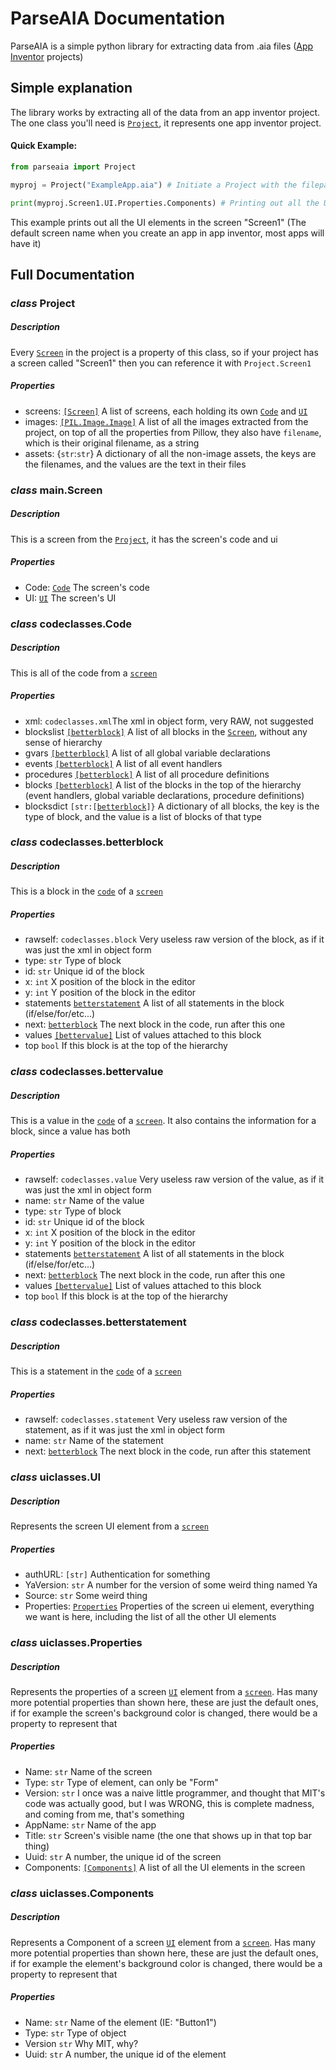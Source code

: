 # ParseAIA Documentation

ParseAIA is a simple python library for extracting data from .aia files ([App Inventor](https://appinventor.mit.edu/) projects)

## Simple explanation
The library works by extracting all of the data from an app inventor project. The one class you'll need is [`Project`](#class-project), it represents one app inventor project.

#### Quick Example:
```py
from parseaia import Project

myproj = Project("ExampleApp.aia") # Initiate a Project with the filepath to the .aia

print(myproj.Screen1.UI.Properties.Components) # Printing out all the UI elements
```
This example prints out all the UI elements in the screen "Screen1" (The default screen name when you create an app in app inventor, most apps will have it)

## Full Documentation

### *class* **Project**

##### Description
Every [`Screen`](#class-mainscreen) in the project is a property of this class, so if your project has a screen called "Screen1" then you can reference it with `Project.Screen1`

##### Properties
* screens: [`[Screen]`](#class-mainscreen) A list of screens, each holding its own [`Code`](#class-codeclassescode) and [`UI`](#class-uiclassesui)
* images: [`[PIL.Image.Image]`](https://pillow.readthedocs.io/en/stable/reference/Image.html#the-image-class) A list of all the images extracted from the project, on top of all the properties from Pillow, they also have `filename`, which is their original filename, as a string
* assets: {`str`:`str`} A dictionary of all the non-image assets, the keys are the filenames, and the values are the text in their files

### *class* main.**Screen**

##### Description
This is a screen from the [`Project`](#class-project), it has the screen's code and ui

##### Properties
* Code: [`Code`](#class-codeclassescode) The screen's code
* UI: [`UI`](#class-uiclassesui) The screen's UI

### *class* codeclasses.**Code**

##### Description
This is all of the code from a [`screen`](#class-mainscreen)

##### Properties
* xml: `codeclasses.xml`The xml in object form, very RAW, not suggested
* blockslist [`[betterblock]`](#class-codeclassesbetterblock) A list of all blocks in the [`Screen`](#class-mainscreen), without any sense of hierarchy
* gvars [`[betterblock]`](#class-codeclassesbetterblock) A list of all global variable declarations
* events [`[betterblock]`](#class-codeclassesbetterblock) A list of all event handlers
* procedures [`[betterblock]`](#class-codeclassesbetterblock) A list of all procedure definitions
* blocks [`[betterblock]`](#class-codeclassesbetterblock) A list of the blocks in the top of the hierarchy (event handlers, global variable declarations, procedure definitions)
* blocksdict ```[str:[```[`betterblock`](#class-codeclassesbetterblock)```]}``` A dictionary of all blocks, the key is the type of block, and the value is a list of blocks of that type

### *class* codeclasses.**betterblock**

##### Description
This is a block in the [`code`](#class-codeclassescode) of a [`screen`](#class-mainscreen)

##### Properties
* rawself: `codeclasses.block` Very useless raw version of the block, as if it was just the xml in object form
* type: `str` Type of block
* id: `str` Unique id of the block
* x: `int` X position of the block in the editor
* y: `int` Y position of the block in the editor
* statements [`betterstatement`](#class-codeclassesbetterstatement) A list of all statements in the block (if/else/for/etc...)
* next: [`betterblock`](#class-codeclassesbetterblock) The next block in the code, run after this one
* values [`[bettervalue]`](#class-codeclassesbettervalue) List of values attached to this block
* top `bool` If this block is at the top of the hierarchy

### *class* codeclasses.**bettervalue**

##### Description
This is a value in the [`code`](#class-codeclassescode) of a [`screen`](#class-mainscreen). It also contains the information for a block, since a value has both

##### Properties
* rawself: `codeclasses.value` Very useless raw version of the value, as if it was just the xml in object form
* name: `str` Name of the value
* type: `str` Type of block
* id: `str` Unique id of the block
* x: `int` X position of the block in the editor
* y: `int` Y position of the block in the editor
* statements [`betterstatement`](#class-codeclassesbetterstatement) A list of all statements in the block (if/else/for/etc...)
* next: [`betterblock`](#class-codeclassesbetterblock) The next block in the code, run after this one
* values [`[bettervalue]`](#class-codeclassesbettervalue) List of values attached to this block
* top `bool` If this block is at the top of the hierarchy


### *class* codeclasses.**betterstatement**

##### Description
This is a statement in the [`code`](#class-codeclassescode) of a [`screen`](#class-mainscreen)

##### Properties
* rawself: `codeclasses.statement` Very useless raw version of the statement, as if it was just the xml in object form
* name: `str` Name of the statement
* next: [`betterblock`](#class-codeclassesbetterblock) The next block in the code, run after this statement

### *class* uiclasses.**UI**

##### Description
Represents the screen UI element from a [`screen`](#class-mainscreen)

##### Properties
* authURL: `[str]` Authentication for something
* YaVersion: `str` A number for the version of some weird thing named Ya
* Source: `str` Some weird thing
* Properties: [`Properties`](#class-uiclassesproperties) Properties of the screen ui element, everything we want is here, including the list of all the other UI elements

### *class* uiclasses.**Properties**

##### Description
Represents the properties of a screen [`UI`](#class-uiclassesui) element from a [`screen`](#class-mainscreen). Has many more potential properties than shown here, these are just the default ones, if for example the screen's background color is changed, there would be a property to represent that

##### Properties
* Name: `str` Name of the screen
* Type: `str` Type of element, can only be "Form"
* Version: `str` I once was a naive little programmer, and thought that MIT's code was actually good, but I was WRONG, this is complete madness, and coming from me, that's something
* AppName: `str` Name of the app
* Title: `str` Screen's visible name (the one that shows up in that top bar thing)
* Uuid: `str` A number, the unique id of the screen
* Components: [`[Components]`](#class-uiclassescomponents) A list of all the UI elements in the screen

### *class* uiclasses.**Components**

##### Description
Represents a Component of a screen [`UI`](#class-uiclassesui) element from a [`screen`](#class-mainscreen). Has many more potential properties than shown here, these are just the default ones, if for example the element's background color is changed, there would be a property to represent that

##### Properties
* Name: `str` Name of the element (IE: "Button1")
* Type: `str` Type of object
* Version `str` Why MIT, why?
* Uuid: `str` A number, the unique id of the element